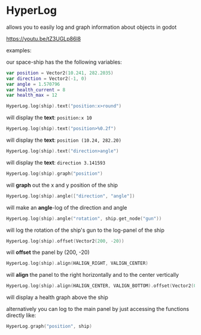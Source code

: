 # HyperLog

allows you to easily log and graph information about objects in godot

https://youtu.be/tZ3UGLp86l8

examples:

our space-ship has the the following variables:
```swift
var position = Vector2(10.241, 282.2035)
var direction = Vector2(-1, 0)
var angle = 1.570796
var health_current = 8
var health_max = 12
```



```swift
HyperLog.log(ship).text("position:x>round")
```

will display the **text**: `position:x 10`

```swift
HyperLog.log(ship).text("position>%0.2f")
```

will display the **text**: `position (10.24, 282.20)`

```swift
HyperLog.log(ship).text("direction>angle")
```

will display the **text**: `direction 3.141593`

```swift
HyperLog.log(ship).graph("position")
```

will **graph** out the x and y position of the ship


```swift
HyperLog.log(ship).angle(["direction", "angle"])
```

will make an **angle**-log of the direction and angle

```swift
HyperLog.log(ship).angle("rotation", ship.get_node("gun"))
```

will log the rotation of the ship's gun to the log-panel of the ship

```swift
HyperLog.log(ship).offset(Vector2(200, -20))
```

will **offset** the panel by (200, -20)

```swift
HyperLog.log(ship).align(HALIGN_RIGHT, VALIGN_CENTER)
```

will **align** the panel to the right horizontally and to the center vertically

```swift
HyperLog.log(ship).align(HALIGN_CENTER, VALIGN_BOTTOM).offset(Vector2(0, - 50)).graph("health_current").set_range(0, health_max)
```

will display a health graph above the ship

alternatively you can log to the main panel by just accessing the functions directly like:

```swift
HyperLog.graph("position", ship)
```
